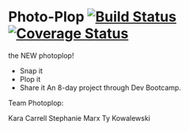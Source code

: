 # Photo-Plop   [![Build Status](https://travis-ci.org/chi-fiddler-crabs-2015/Photo-Plop.svg?branch=development)](https://travis-ci.org/chi-fiddler-crabs-2015/Photo-Plop) [![Coverage Status](https://coveralls.io/repos/chi-fiddler-crabs-2015/Photo-Plop/badge.svg?branch=development)](https://coveralls.io/r/chi-fiddler-crabs-2015/Photo-Plop?branch=development)
the NEW photoplop!

- Snap it
- Plop it
- Share it
An 8-day project through Dev Bootcamp.

Team Photoplop:

Kara Carrell
Stephanie Marx
Ty Kowalewski

